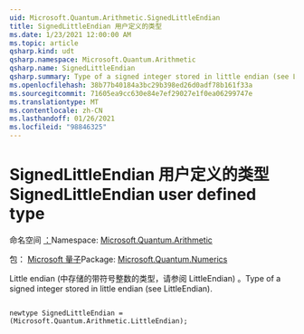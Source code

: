 ```yaml
---
uid: Microsoft.Quantum.Arithmetic.SignedLittleEndian
title: SignedLittleEndian 用户定义的类型
ms.date: 1/23/2021 12:00:00 AM
ms.topic: article
qsharp.kind: udt
qsharp.namespace: Microsoft.Quantum.Arithmetic
qsharp.name: SignedLittleEndian
qsharp.summary: Type of a signed integer stored in little endian (see LittleEndian).
ms.openlocfilehash: 38b77b40184a3bc29b398ed26d0adf78b161f33a
ms.sourcegitcommit: 71605ea9cc630e84e7ef29027e1f0ea06299747e
ms.translationtype: MT
ms.contentlocale: zh-CN
ms.lasthandoff: 01/26/2021
ms.locfileid: "98846325"
---
```

# <a name="signedlittleendian-user-defined-type"></a><span data-ttu-id="cce38-102">SignedLittleEndian 用户定义的类型</span><span class="sxs-lookup"><span data-stu-id="cce38-102">SignedLittleEndian user defined type</span></span>

<span data-ttu-id="cce38-103">命名空间 [：](xref:Microsoft.Quantum.Arithmetic)</span><span class="sxs-lookup"><span data-stu-id="cce38-103">Namespace: [Microsoft.Quantum.Arithmetic](xref:Microsoft.Quantum.Arithmetic)</span></span>

<span data-ttu-id="cce38-104">包： [Microsoft 量子](https://nuget.org/packages/Microsoft.Quantum.Numerics)</span><span class="sxs-lookup"><span data-stu-id="cce38-104">Package: [Microsoft.Quantum.Numerics](https://nuget.org/packages/Microsoft.Quantum.Numerics)</span></span>


<span data-ttu-id="cce38-105">Little endian (中存储的带符号整数的类型，请参阅 LittleEndian) 。</span><span class="sxs-lookup"><span data-stu-id="cce38-105">Type of a signed integer stored in little endian (see LittleEndian).</span></span>

```qsharp

newtype SignedLittleEndian = (Microsoft.Quantum.Arithmetic.LittleEndian);
```

